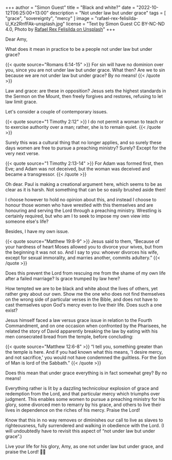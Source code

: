 +++
author = "Simon Guest"
title = "Black and white?"
date = "2022-10-12T06:25:00+13:00"
description = "Not under law but under grace"
tags = [ "grace", "sovereignty", "mercy" ]
image = "rafael-rex-felisilda-U_Kz2RnfFAk-unsplash.jpg"
license = "Text by Simon Guest CC BY-NC-ND 4.0, Photo by [Rafael Rex Felisilda on Unsplash](https://unsplash.com/photos/U_Kz2RnfFAk)"
+++

Dear Amy,

What does it mean in practice to be a people not under law but under grace?

{{< quote source="Romans 6:14-15" >}}
For sin will have no dominion over you, since you are not under law but under grace. What then? Are we to sin because we are not under law but under grace? By no means!
{{< /quote >}}

Law and grace: are these in opposition? Jesus sets the highest standards in the Sermon on the Mount, then freely forgives and restores, refusing to let law limit grace.

Let's consider a couple of contemporary issues.

{{< quote source="1 Timothy 2:12" >}}
I do not permit a woman to teach or to exercise authority over a man; rather, she is to remain quiet.
{{< /quote >}}

Surely this was a cultural thing that no longer applies, and so surely these days women are free to pursue a preaching ministry? Surely? Except for the very next verse.

{{< quote source="1 Timothy 2:13-14" >}}
For Adam was formed first, then Eve; and Adam was not deceived, but the woman was deceived and became a transgressor.
{{< /quote >}}

Oh dear. Paul is making a creational argument here, which seems to be as clear as it is harsh. Not something that can be so easily brushed aside then!

I choose however to hold no opinion about this, and instead I choose to honour those women who have wrestled with this themselves and are honouring and serving the Lord through a preaching ministry. Wrestling is certainly required, but who am I to seek to impose my own view into someone else's life?

Besides, I have my own issue.

{{< quote source="Matthew 19:8-9" >}}
Jesus said to them, “Because of your hardness of heart Moses allowed you to divorce your wives, but from the beginning it was not so. And I say to you: whoever divorces his wife, except for sexual immorality, and marries another, commits adultery.”
{{< /quote >}}

Does this prevent the Lord from rescuing me from the shame of my own life after a failed marriage? Is grace trumped by law here?

How tempted we are to be black and white about the lives of others, yet rather grey about our own. Show me the one who does not find themselves on the wrong side of particular verses in the Bible, and does not have to cast themselves upon God's mercy even to live their life. Does such a one exist?

Jesus himself faced a law versus grace issue in relation to the Fourth Commandment, and on one occasion when confronted by the Pharisees, he related the story of David apparently breaking the law by eating with his men consecrated bread from the temple, before concluding:

{{< quote source="Matthew 12:6-8" >}}
“I tell you, something greater than the temple is here. And if you had known what this means, 'I desire mercy, and not sacrifice,' you would not have condemned the guiltless. For the Son of Man is lord of the Sabbath.”
{{< /quote >}}

Does this mean that under grace everything is in fact somewhat grey? By no means!

Everything rather is lit by a dazzling technicolour explosion of grace and redemption from the Lord, and that particular mercy which triumphs over judgment. This enables some women to pursue a preaching ministry for his glory, some divorced men to remarry by his grace, and others to live their lives in dependence on the riches of his mercy. Praise the Lord!

Know that this in no way removes or diminishes our call to live as slaves to righteousness, fully surrendered and walking in obedience with the Lord. (I will undoubtedly have to revisit this aspect of “not under law but under grace”.)

Live your life for his glory, Amy, as one not under law but under grace, and praise the Lord! 🙏🙌
